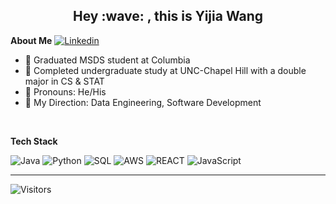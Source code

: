 <h2 align="center">Hey :wave: , this is Yijia Wang</h2>


**About Me** [![Linkedin](https://i.stack.imgur.com/gVE0j.png)]([https://www.linkedin.com/in/yaochen-shen/](https://www.linkedin.com/in/yijia-wang17/))


- 🔵  Graduated MSDS student at Columbia
- 🔷  Completed undergraduate study at UNC-Chapel Hill with a double major in CS & STAT
- 📖  Pronouns: He/His
- 🧭  My Direction: Data Engineering, Software Development
<br>

**Tech Stack**

![Java](https://img.shields.io/badge/java-%23ED8B00.svg?style=for-the-badge&logo=java&logoColor=white)
![Python](https://img.shields.io/badge/python-3670A0?style=for-the-badge&logo=python&logoColor=ffdd54)
![SQL](https://img.shields.io/badge/#4169E1)
![AWS](https://img.shields.io/badge/AWS-%23FF9900.svg?style=for-the-badge&logo=amazon-aws&logoColor=white)
![REACT](https://img.shields.io/badge/react-%23E34F26.svg?style=for-the-badge&logo=html5&logoColor=white)
![JavaScript](https://img.shields.io/badge/javascript-%23323330.svg?style=for-the-badge&logo=javascript&logoColor=%23F7DF1E)

***
![Visitors](https://api.visitorbadge.io/api/visitors?path=Yijia0106&labelColor=%23ff8a65&countColor=%23ffffff&style=flat-square)
 <br>
